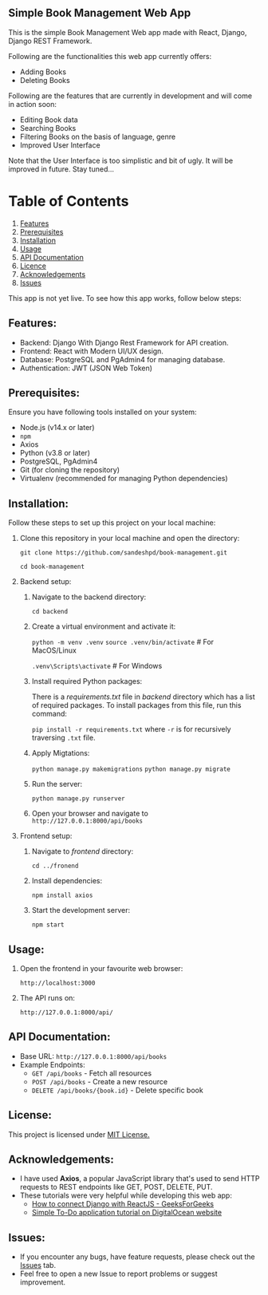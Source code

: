 ## Simple Book Management Web App

This is the simple Book Management Web app made with React, Django, Django REST Framework.

Following are the functionalities this web app currently offers:
* Adding Books
* Deleting Books

Following are the features that are currently in development and will come in action soon:
* Editing Book data
* Searching Books
* Filtering Books on the basis of language, genre
* Improved User Interface

Note that the User Interface is too simplistic and bit of ugly. It will be improved in future. Stay tuned...

# Table of Contents

1. [Features](#features)
2. [Prerequisites](#prerequisites)
3. [Installation](#installation)
4. [Usage](#usage)
5. [API Documentation](#api-documentation)
6. [Licence](#license)
7. [Acknowledgements](#acknowledgements)
8. [Issues](#issues)

This app is not yet live. To see how this app works, follow below steps:

## Features:
* Backend: Django With Django Rest Framework for API creation.
* Frontend: React with Modern UI/UX design.
* Database: PostgreSQL and PgAdmin4 for managing database.
* Authentication: JWT (JSON Web Token)

## Prerequisites:
Ensure you have following tools installed on your system:
* Node.js (v14.x or later)
* `npm`
* Axios
* Python (v3.8 or later)
* PostgreSQL, PgAdmin4
* Git (for cloning the repository)
* Virtualenv (recommended for managing Python dependencies)

## Installation:
Follow these steps to set up this project on your local machine:

1. Clone this repository in your local machine and open the directory:

   `git clone https://github.com/sandeshpd/book-management.git`
  
    `cd book-management`

2. Backend setup:
    1. Navigate to the backend directory:

        `cd backend`

    2. Create a virtual environment and activate it:

        `python -m venv .venv`
        `source .venv/bin/activate`  # For MacOS/Linux

        `.venv\Scripts\activate`    # For Windows
    
    3. Install required Python packages:

        There is a _requirements.txt_ file in _backend_ directory which has a list of required packages. To install packages from this file, run this command:

        `pip install -r requirements.txt` where `-r` is for recursively traversing `.txt` file.

    4. Apply Migtations:

        `python manage.py makemigrations`
        `python manage.py migrate`

    5. Run the server:

        `python manage.py runserver`

    6. Open your browser and navigate to `http://127.0.0.1:8000/api/books`

3. Frontend setup:
    1. Navigate to _frontend_ directory:

        `cd ../fronend`
    2. Install dependencies:

        `npm install axios`
    3. Start the development server:

        `npm start`

## Usage:
1. Open the frontend in your favourite web browser:

    `http://localhost:3000`
2. The API runs on:

    `http://127.0.0.1:8000/api/`

## API Documentation:
* Base URL: `http://127.0.0.1:8000/api/books`
* Example Endpoints:
    * `GET /api/books` - Fetch all resources
    * `POST /api/books` - Create a new resource
    * `DELETE /api/books/{book.id}` - Delete specific book

## License:
This project is licensed under [MIT License.](LICENSE)

## Acknowledgements:
* I have used **Axios**, a popular JavaScript library that's used to send HTTP requests to REST endpoints like GET, POST, DELETE, PUT.
* These tutorials were very helpful while developing this web app:
    * [How to connect Django with ReactJS - GeeksForGeeks](https://www.geeksforgeeks.org/how-to-connect-django-with-reactjs/)
    * [Simple To-Do application tutorial on DigitalOcean website](https://www.digitalocean.com/community/tutorials/build-a-to-do-application-using-django-and-react)

## Issues:
* If you encounter any bugs, have feature requests, please check out the [Issues](https://github.com/sandeshpd/todo-react-django/issues) tab. 
* Feel free to open a new Issue to report problems or suggest improvement.